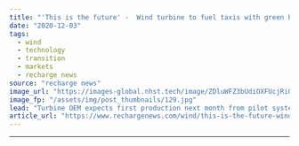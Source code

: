 ```yaml
---
title: "'This is the future' -  Wind turbine to fuel taxis with green hydrogen in 'world first' Siemens Gamesa trial"
date: "2020-12-03"
tags: 
  - wind
  - technology
  - transition
  - markets
  - recharge news
source: "recharge news"
image_url: "https://images-global.nhst.tech/image/ZDluWFZ3bUdiOXFUcjRiQnRqc2kvTjlHOGQ5aHlqTndPcDdmVmgxejhYcz0=/nhst/binary/eaecfd35ca5925ce4b0eba26cd4f2398"
image_fp: "/assets/img/post_thumbnails/129.jpg"
lead: "Turbine OEM expects first production next month from pilot system that will ship renewable H2 for Danish cab fleet"
article_url: "https://www.rechargenews.com/wind/this-is-the-future-wind-turbine-to-fuel-taxis-with-green-hydrogen-in-world-first-siemens-gamesa-trial/2-1-923755"
---
```


---
